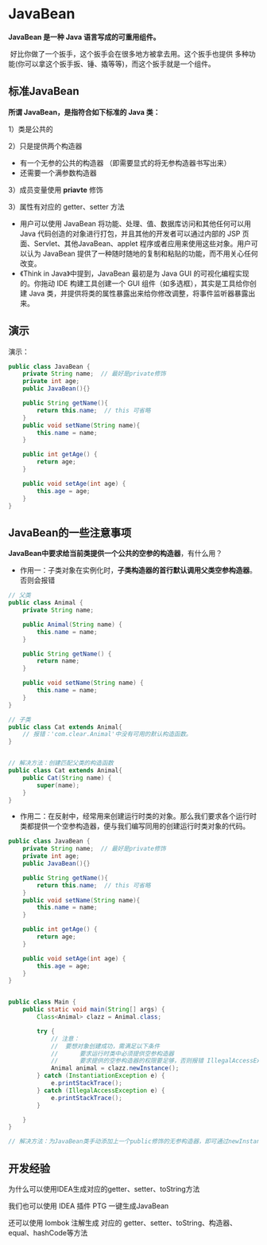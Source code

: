 # JavaBean

**JavaBean 是一种 Java 语言写成的可重用组件。** 

​	好比你做了一个扳手，这个扳手会在很多地方被拿去用。这个扳手也提供 多种功能(你可以拿这个扳手扳、锤、撬等等)，而这个扳手就是一个组件。 

## 标准JavaBean

**所谓 JavaBean，是指符合如下标准的 Java 类：** 

1）类是公共的 

2）只是提供两个构造器

-   有一个无参的公共的构造器 （即需要显式的将无参构造器书写出来）
-   还需要一个满参数构造器

3）成员变量使用 **priavte** 修饰

3）属性有对应的 getter、setter 方法 

-   用户可以使用 JavaBean 将功能、处理、值、数据库访问和其他任何可以用 Java 代码创造的对象进行打包，并且其他的开发者可以通过内部的 JSP 页面、Servlet、其他JavaBean、applet 程序或者应用来使用这些对象。用户可以认为 JavaBean 提供了一种随时随地的复制和粘贴的功能，而不用关心任何改变。 
-   《Think in Java》中提到，JavaBean 最初是为 Java GUI 的可视化编程实现的。你拖动 IDE 构建工具创建一个 GUI 组件（如多选框），其实是工具给你创建 Java 类，并提供将类的属性暴露出来给你修改调整，将事件监听器暴露出来。 

## 演示

演示：

```java
public class JavaBean {
    private String name;  // 最好是private修饰
    private int age;
    public JavaBean(){}

    public String getName(){
        return this.name;  // this 可省略
    }
    public void setName(String name){
        this.name = name;
    }

    public int getAge() {
        return age;
    }

    public void setAge(int age) {
        this.age = age;
    }
}
```



## JavaBean的一些注意事项

**JavaBean中要求给当前类提供一个公共的空参的构造器**，有什么用？

-   作用一：子类对象在实例化时，**子类构造器的首行默认调用父类空参构造器**。否则会报错

```java
// 父类
public class Animal {
    private String name;

    public Animal(String name) {
        this.name = name;
    }

    public String getName() {
        return name;
    }

    public void setName(String name) {
        this.name = name;
    }
}

// 子类
public class Cat extends Animal{
    // 报错：'com.clear.Animal'中没有可用的默认构造函数。
}


// 解决方法：创建匹配父类的构造函数
public class Cat extends Animal{
    public Cat(String name) {
        super(name);
    }
}
```

-   作用二：在反射中，经常用来创建运行时类的对象。那么我们要求各个运行时类都提供一个空参构造器，便与我们编写同用的创建运行时类对象的代码。


```java
public class JavaBean {
    private String name;  // 最好是private修饰
    private int age;
    public JavaBean(){}

    public String getName(){
        return this.name;  // this 可省略
    }
    public void setName(String name){
        this.name = name;
    }

    public int getAge() {
        return age;
    }

    public void setAge(int age) {
        this.age = age;
    }
}


public class Main {
    public static void main(String[] args) {
        Class<Animal> clazz = Animal.class;

        try {
            // 注意：
            //	要想对象创建成功，需满足以下条件
            //		要求运行时类中必须提供空参构造器
            //		要求提供的空参构造器的权限要足够，否则报错 IllegalAccessException
            Animal animal = clazz.newInstance();
        } catch (InstantiationException e) {
            e.printStackTrace();
        } catch (IllegalAccessException e) {
            e.printStackTrace();
        }

    }
}

// 解决方法：为JavaBean类手动添加上一个public修饰的无参构造器，即可通过newInstance()创建实例
```

## 开发经验

为什么可以使用IDEA生成对应的getter、setter、toString方法

我们也可以使用 IDEA 插件 PTG 一键生成JavaBean

还可以使用 lombok 注解生成 对应的 getter、setter、toString、构造器、equal、hashCode等方法